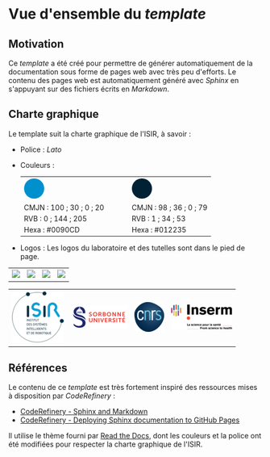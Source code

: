 # Vue d'ensemble du *template*

## Motivation

Ce *template* a été créé pour permettre de générer automatiquement de la documentation sous forme de pages web avec très peu d'efforts. Le contenu des pages web est automatiquement généré avec *Sphinx* en s'appuyant sur des fichiers écrits en *Markdown*.

## Charte graphique

Le template suit la charte graphique de l'ISIR, à savoir :

- Police : *Lato*
- Couleurs :

    <table align="center">
        <tr>
            <th>
                <svg height = "40" width = "200" xmlns="http://www.w3.org/2000/svg">
                    <circle cx="20" cy="20" r="20" fill="#0090CD" />
                </svg>
            </th>
            <th>
                <svg height = "40" width = "40" xmlns="http://www.w3.org/2000/svg">
                    <circle cx="20" cy="20" r="20" fill="#012235" />
                </svg>
            </th>
        </tr>
        <tr>
            <td>CMJN : 100 ; 30 ; 0 ; 20</td>
            <td>CMJN : 98 ; 36 ; 0 ; 79</td>
        </tr>
        <tr>
            <td>RVB : 0 ; 144 ; 205</td>
            <td>RVB : 1 ; 34 ; 53</td>
        </tr>
        <tr>
            <td>Hexa : #0090CD</td>
            <td>Hexa : #012235</td>
        </tr>
    </table>

- Logos : Les logos du laboratoire et des tutelles sont dans le pied de page.

<table align="center" style="width: 100%">
    <tr>
        <th>
            <img src="/_static/logos/logo-isir.png"/>
        </th>
        <th>
            <img src="/_static/logos/logo-su.png"/>
        </th>
        <th>
            <img src="/_static/logos/logo-cnrs.png"/>
        </th>
        <th>
            <img src="/_static/logos/logo-inserm.png"/>
        </th>
    </tr>
</table>

<table align="center" style="width: 100%">
    <tr>
        <th>
            <img src="./figures/logos/logo-isir.png"/>
        </th>
        <th>
            <img src="./figures/logos/logo-su.png"/>
        </th>
        <th>
            <img src="./figures/logos/logo-cnrs.png"/>
        </th>
        <th>
            <img src="./figures/logos/logo-inserm.png"/>
        </th>
    </tr>
</table>

##  Références

Le contenu de ce *template* est très fortement inspiré des ressources mises à disposition par *CodeRefinery* :
- [CodeRefinery - Sphinx and Markdown](https://coderefinery.github.io/documentation/sphinx/)
- [CodeRefinery - Deploying Sphinx documentation to GitHub Pages](https://coderefinery.github.io/documentation/gh_workflow/)

Il utilise le thème fourni par [Read the Docs](https://about.readthedocs.com/?ref=readthedocs.org), dont les couleurs et la police ont été modifiées pour respecter la charte graphique de l'ISIR.